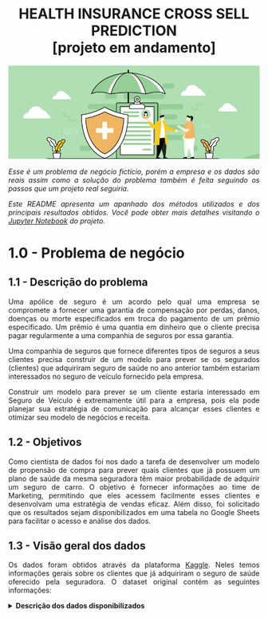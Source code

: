 <h1 align='center'>  HEALTH INSURANCE CROSS SELL PREDICTION <br> [projeto em andamento] </h1>

<div align=center>

![Healthin](images/healthin.png 'aaa')
</div>

<p align="justify"><i>Esse é um problema de negócio fictício, porém a empresa e os dados são reais assim como a solução do problema também é feita seguindo os passos que um projeto real seguiria.</i></p>

<p align="justify"><i>Este README apresenta um apanhado dos métodos utilizados e dos principais resultados obtidos. Você pode obter mais detalhes visitando o 
<a href="">Jupyter Notebook</a> do projeto.</i></p>

# 1.0 - **Problema de negócio**

## 1.1 - **Descrição do problema**

<p align="justify"> Uma apólice de seguro é um acordo pelo qual uma empresa se compromete a fornecer uma garantia de compensação por perdas, danos, doenças ou morte especificados em troca do pagamento de um prêmio especificado. Um prêmio é uma quantia em dinheiro que o cliente precisa pagar regularmente a uma companhia de seguros por essa garantia. </p>

<p align="justify"> Uma companhia de seguros que fornece diferentes tipos de seguros a seus clientes precisa construir de um modelo para prever se os segurados (clientes) que adquiriram seguro de saúde no ano anterior também estariam interessados no seguro de veículo fornecido pela empresa. </p>

<p align="justify"> Construir um modelo para prever se um cliente estaria interessado em Seguro de Veículo é extremamente útil para a empresa, pois ela pode planejar sua estratégia de comunicação para alcançar esses clientes e otimizar seu modelo de negócios e receita.</p>


## 1.2 - **Objetivos**

<p align="justify">Como cientista de dados foi nos dado a tarefa de desenvolver um modelo de propensão de compra para prever quais clientes que já possuem um plano de saúde da mesma seguradora têm maior probabilidade de adquirir um seguro de carro. O objetivo é fornecer informações ao time de Marketing, permitindo que eles acessem facilmente esses clientes e desenvolvam uma estratégia de vendas eficaz. Além disso, foi solicitado que os resultados sejam disponibilizados em uma tabela no Google Sheets para facilitar o acesso e análise dos dados.</p>

## 1.3 - **Visão geral dos dados**

<p align="justify"> Os dados foram obtidos através da plataforma <a href="https://www.kaggle.com/datasets/anmolkumar/health-insurance-cross-sell-prediction">Kaggle</a>. Neles temos informações gerais sobre os clientes que já adquiriram o seguro de saúde oferecido pela seguradora. O dataset original contém as seguintes informações:</p>

<details><summary><strong> Descrição dos dados disponibilizados</strong> </summary>

| Variável            | Descrição                                                                                           |
|---------------------|-----------------------------------------------------------------------------------------------------|
| id                  | ID único do cliente                                                                                 |
| Gender              | Gênero do cliente                                                                                   |
| Age                 | Idade do cliente                                                                                    |
| Driving_License     | 0: Cliente não possui CNH, 1: Cliente já possui CNH                                                 |
| Region_Code         | Código único para a região do cliente                                                               |
| Previously_Insured  | 1: Cliente já possui Seguro de Veículo, 0: Cliente não possui Seguro de Veículo                     |
| Vehicle_Age         | Idade do Veículo                                                                                    |
| Vehicle_Damage      | 1: Cliente teve seu veículo danificado no passado, 0: Cliente não teve seu veículo danificado      |
| Annual_Premium      | O valor que o cliente precisa pagar como prêmio anual                                              |
| Policy_Sales_Channel| Código anonimizado para o canal de abordagem ao cliente                                             |
| Vintage             | Número de dias que o cliente está associado à empresa                                              |
| Response            | 1: Cliente está interessado, 0: Cliente não está interessado                                       |

</details>
